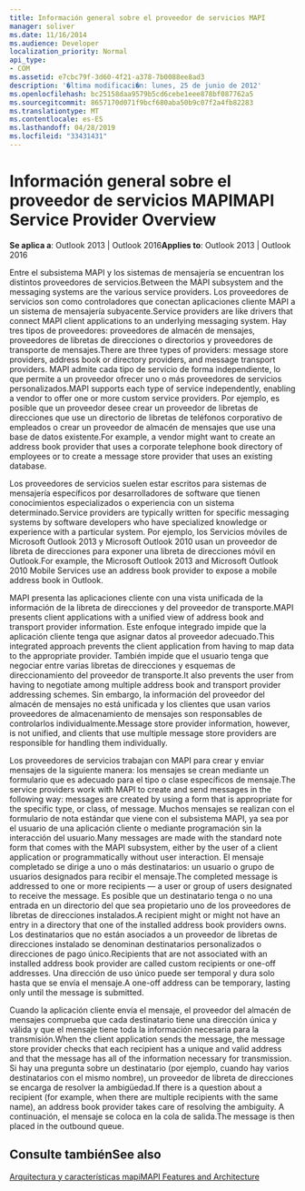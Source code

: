 ```yaml
---
title: Información general sobre el proveedor de servicios MAPI
manager: soliver
ms.date: 11/16/2014
ms.audience: Developer
localization_priority: Normal
api_type:
- COM
ms.assetid: e7cbc79f-3d60-4f21-a378-7b0088ee8ad3
description: '�ltima modificaci�n: lunes, 25 de junio de 2012'
ms.openlocfilehash: bc25158daa9579b5cd6cebe1eee878bf087762a5
ms.sourcegitcommit: 8657170d071f9bcf680aba50b9c07f2a4fb82283
ms.translationtype: MT
ms.contentlocale: es-ES
ms.lasthandoff: 04/28/2019
ms.locfileid: "33431431"
---
```

# <a name="mapi-service-provider-overview"></a><span data-ttu-id="87b2a-103">Información general sobre el proveedor de servicios MAPI</span><span class="sxs-lookup"><span data-stu-id="87b2a-103">MAPI Service Provider Overview</span></span>

  
  
<span data-ttu-id="87b2a-104">**Se aplica a**: Outlook 2013 | Outlook 2016</span><span class="sxs-lookup"><span data-stu-id="87b2a-104">**Applies to**: Outlook 2013 | Outlook 2016</span></span> 
  
<span data-ttu-id="87b2a-105">Entre el subsistema MAPI y los sistemas de mensajería se encuentran los distintos proveedores de servicios.</span><span class="sxs-lookup"><span data-stu-id="87b2a-105">Between the MAPI subsystem and the messaging systems are the various service providers.</span></span> <span data-ttu-id="87b2a-106">Los proveedores de servicios son como controladores que conectan aplicaciones cliente MAPI a un sistema de mensajería subyacente.</span><span class="sxs-lookup"><span data-stu-id="87b2a-106">Service providers are like drivers that connect MAPI client applications to an underlying messaging system.</span></span> <span data-ttu-id="87b2a-107">Hay tres tipos de proveedores: proveedores de almacén de mensajes, proveedores de libretas de direcciones o directorios y proveedores de transporte de mensajes.</span><span class="sxs-lookup"><span data-stu-id="87b2a-107">There are three types of providers: message store providers, address book or directory providers, and message transport providers.</span></span> <span data-ttu-id="87b2a-108">MAPI admite cada tipo de servicio de forma independiente, lo que permite a un proveedor ofrecer uno o más proveedores de servicios personalizados.</span><span class="sxs-lookup"><span data-stu-id="87b2a-108">MAPI supports each type of service independently, enabling a vendor to offer one or more custom service providers.</span></span> <span data-ttu-id="87b2a-109">Por ejemplo, es posible que un proveedor desee crear un proveedor de libretas de direcciones que use un directorio de libretas de teléfonos corporativo de empleados o crear un proveedor de almacén de mensajes que use una base de datos existente.</span><span class="sxs-lookup"><span data-stu-id="87b2a-109">For example, a vendor might want to create an address book provider that uses a corporate telephone book directory of employees or to create a message store provider that uses an existing database.</span></span>
  
<span data-ttu-id="87b2a-110">Los proveedores de servicios suelen estar escritos para sistemas de mensajería específicos por desarrolladores de software que tienen conocimientos especializados o experiencia con un sistema determinado.</span><span class="sxs-lookup"><span data-stu-id="87b2a-110">Service providers are typically written for specific messaging systems by software developers who have specialized knowledge or experience with a particular system.</span></span> <span data-ttu-id="87b2a-111">Por ejemplo, los Servicios móviles de Microsoft Outlook 2013 y Microsoft Outlook 2010 usan un proveedor de libreta de direcciones para exponer una libreta de direcciones móvil en Outlook.</span><span class="sxs-lookup"><span data-stu-id="87b2a-111">For example, the Microsoft Outlook 2013 and Microsoft Outlook 2010 Mobile Services use an address book provider to expose a mobile address book in Outlook.</span></span> 
  
<span data-ttu-id="87b2a-112">MAPI presenta las aplicaciones cliente con una vista unificada de la información de la libreta de direcciones y del proveedor de transporte.</span><span class="sxs-lookup"><span data-stu-id="87b2a-112">MAPI presents client applications with a unified view of address book and transport provider information.</span></span> <span data-ttu-id="87b2a-113">Este enfoque integrado impide que la aplicación cliente tenga que asignar datos al proveedor adecuado.</span><span class="sxs-lookup"><span data-stu-id="87b2a-113">This integrated approach prevents the client application from having to map data to the appropriate provider.</span></span> <span data-ttu-id="87b2a-114">También impide que el usuario tenga que negociar entre varias libretas de direcciones y esquemas de direccionamiento del proveedor de transporte.</span><span class="sxs-lookup"><span data-stu-id="87b2a-114">It also prevents the user from having to negotiate among multiple address book and transport provider addressing schemes.</span></span> <span data-ttu-id="87b2a-115">Sin embargo, la información del proveedor del almacén de mensajes no está unificada y los clientes que usan varios proveedores de almacenamiento de mensajes son responsables de controlarlos individualmente.</span><span class="sxs-lookup"><span data-stu-id="87b2a-115">Message store provider information, however, is not unified, and clients that use multiple message store providers are responsible for handling them individually.</span></span>
  
<span data-ttu-id="87b2a-116">Los proveedores de servicios trabajan con MAPI para crear y enviar mensajes de la siguiente manera: los mensajes se crean mediante un formulario que es adecuado para el tipo o clase específicos de mensaje.</span><span class="sxs-lookup"><span data-stu-id="87b2a-116">The service providers work with MAPI to create and send messages in the following way: messages are created by using a form that is appropriate for the specific type, or class, of message.</span></span> <span data-ttu-id="87b2a-117">Muchos mensajes se realizan con el formulario de nota estándar que viene con el subsistema MAPI, ya sea por el usuario de una aplicación cliente o mediante programación sin la interacción del usuario.</span><span class="sxs-lookup"><span data-stu-id="87b2a-117">Many messages are made with the standard note form that comes with the MAPI subsystem, either by the user of a client application or programmatically without user interaction.</span></span> <span data-ttu-id="87b2a-118">El mensaje completado se dirige a uno o más destinatarios: un usuario o grupo de usuarios designados para recibir el mensaje.</span><span class="sxs-lookup"><span data-stu-id="87b2a-118">The completed message is addressed to one or more recipients — a user or group of users designated to receive the message.</span></span> <span data-ttu-id="87b2a-119">Es posible que un destinatario tenga o no una entrada en un directorio del que sea propietario uno de los proveedores de libretas de direcciones instalados.</span><span class="sxs-lookup"><span data-stu-id="87b2a-119">A recipient might or might not have an entry in a directory that one of the installed address book providers owns.</span></span> <span data-ttu-id="87b2a-120">Los destinatarios que no están asociados a un proveedor de libretas de direcciones instalado se denominan destinatarios personalizados o direcciones de pago único.</span><span class="sxs-lookup"><span data-stu-id="87b2a-120">Recipients that are not associated with an installed address book provider are called custom recipients or one-off addresses.</span></span> <span data-ttu-id="87b2a-121">Una dirección de uso único puede ser temporal y dura solo hasta que se envía el mensaje.</span><span class="sxs-lookup"><span data-stu-id="87b2a-121">A one-off address can be temporary, lasting only until the message is submitted.</span></span> 
  
<span data-ttu-id="87b2a-122">Cuando la aplicación cliente envía el mensaje, el proveedor del almacén de mensajes comprueba que cada destinatario tiene una dirección única y válida y que el mensaje tiene toda la información necesaria para la transmisión.</span><span class="sxs-lookup"><span data-stu-id="87b2a-122">When the client application sends the message, the message store provider checks that each recipient has a unique and valid address and that the message has all of the information necessary for transmission.</span></span> <span data-ttu-id="87b2a-123">Si hay una pregunta sobre un destinatario (por ejemplo, cuando hay varios destinatarios con el mismo nombre), un proveedor de libreta de direcciones se encarga de resolver la ambigüedad.</span><span class="sxs-lookup"><span data-stu-id="87b2a-123">If there is a question about a recipient (for example, when there are multiple recipients with the same name), an address book provider takes care of resolving the ambiguity.</span></span> <span data-ttu-id="87b2a-124">A continuación, el mensaje se coloca en la cola de salida.</span><span class="sxs-lookup"><span data-stu-id="87b2a-124">The message is then placed in the outbound queue.</span></span> 
  
## <a name="see-also"></a><span data-ttu-id="87b2a-125">Consulte también</span><span class="sxs-lookup"><span data-stu-id="87b2a-125">See also</span></span>



[<span data-ttu-id="87b2a-126">Arquitectura y características mapi</span><span class="sxs-lookup"><span data-stu-id="87b2a-126">MAPI Features and Architecture</span></span>](mapi-features-and-architecture.md)

